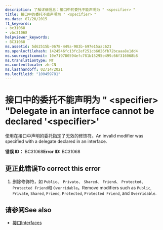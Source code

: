 ```yaml
---
description: 了解详细信息：接口中的委托不能声明为 " <specifier> "
title: 接口中的委托不能声明为 " <specifier> "
ms.date: 07/20/2015
f1_keywords:
- bc31068
- vbc31068
helpviewer_keywords:
- BC31068
ms.assetid: 5d62515b-0678-449a-983b-697e15aac621
ms.openlocfilehash: 1424546fc13fc2ef251cb6026fb72bcaaa8e1dd4
ms.sourcegitcommit: 10e719780594efc781b15295e499c66f316068b8
ms.translationtype: MT
ms.contentlocale: zh-CN
ms.lasthandoff: 02/14/2021
ms.locfileid: "100459781"
---
```

# <a name="delegate-in-an-interface-cannot-be-declared-specifier"></a><span data-ttu-id="182ab-103">接口中的委托不能声明为 " \<specifier> "</span><span class="sxs-lookup"><span data-stu-id="182ab-103">Delegate in an interface cannot be declared '\<specifier>'</span></span>

<span data-ttu-id="182ab-104">使用在接口中声明的委托指定了无效的修饰符。</span><span class="sxs-lookup"><span data-stu-id="182ab-104">An invalid modifier was specified with a delegate declared in an interface.</span></span>  
  
 <span data-ttu-id="182ab-105">**错误 ID：** BC31068</span><span class="sxs-lookup"><span data-stu-id="182ab-105">**Error ID:** BC31068</span></span>  
  
## <a name="to-correct-this-error"></a><span data-ttu-id="182ab-106">更正此错误</span><span class="sxs-lookup"><span data-stu-id="182ab-106">To correct this error</span></span>  
  
1. <span data-ttu-id="182ab-107">删除修饰符，如 `Public`、 `Private`、 `Shared`、 `Friend`、 `Protected`、 `Protected Friend`和 `Overridable`。</span><span class="sxs-lookup"><span data-stu-id="182ab-107">Remove modifiers such as `Public`, `Private`, `Shared`, `Friend`, `Protected`, `Protected Friend`, and `Overridable`.</span></span>  
  
## <a name="see-also"></a><span data-ttu-id="182ab-108">请参阅</span><span class="sxs-lookup"><span data-stu-id="182ab-108">See also</span></span>

- [<span data-ttu-id="182ab-109">接口</span><span class="sxs-lookup"><span data-stu-id="182ab-109">Interfaces</span></span>](../programming-guide/language-features/interfaces/index.md)
